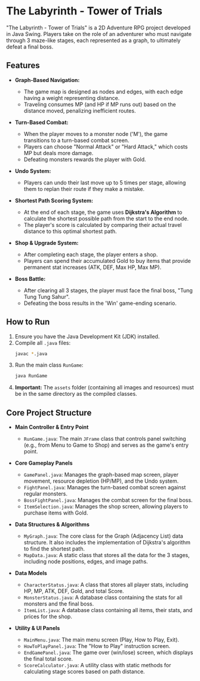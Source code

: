 # The Labyrinth - Tower of Trials

"The Labyrinth - Tower of Trials" is a 2D Adventure RPG project developed in Java Swing. Players take on the role of an adventurer who must navigate through 3 maze-like stages, each represented as a graph, to ultimately defeat a final boss.

## Features

* **Graph-Based Navigation:**
    * The game map is designed as nodes and edges, with each edge having a weight representing distance.
    * Traveling consumes MP (and HP if MP runs out) based on the distance moved, penalizing inefficient routes.

* **Turn-Based Combat:**
    * When the player moves to a monster node ('M'), the game transitions to a turn-based combat screen.
    * Players can choose "Normal Attack" or "Hard Attack," which costs MP but deals more damage.
    * Defeating monsters rewards the player with Gold.

* **Undo System:**
    * Players can undo their last move up to 5 times per stage, allowing them to replan their route if they make a mistake.

* **Shortest Path Scoring System:**
    * At the end of each stage, the game uses **Dijkstra's Algorithm** to calculate the shortest possible path from the start to the end node.
    * The player's score is calculated by comparing their actual travel distance to this optimal shortest path.

* **Shop & Upgrade System:**
    * After completing each stage, the player enters a shop.
    * Players can spend their accumulated Gold to buy items that provide permanent stat increases (ATK, DEF, Max HP, Max MP).

* **Boss Battle:**
    * After clearing all 3 stages, the player must face the final boss, "Tung Tung Tung Sahur".
    * Defeating the boss results in the 'Win' game-ending scenario.

## How to Run

1.  Ensure you have the Java Development Kit (JDK) installed.
2.  Compile all `.java` files:
    ```bash
    javac *.java
    ```
3.  Run the main class `RunGame`:
    ```bash
    java RunGame
    ```
4.  **Important:** The `assets` folder (containing all images and resources) must be in the same directory as the compiled classes.

## Core Project Structure

* **Main Controller & Entry Point**
    * `RunGame.java`: The main `JFrame` class that controls panel switching (e.g., from Menu to Game to Shop) and serves as the game's entry point.

* **Core Gameplay Panels**
    * `GamePanel.java`: Manages the graph-based map screen, player movement, resource depletion (HP/MP), and the Undo system.
    * `FightPanel.java`: Manages the turn-based combat screen against regular monsters.
    * `BossFightPanel.java`: Manages the combat screen for the final boss.
    * `ItemSelection.java`: Manages the shop screen, allowing players to purchase items with Gold.

* **Data Structures & Algorithms**
    * `MyGraph.java`: The core class for the Graph (Adjacency List) data structure. It also includes the implementation of Dijkstra's algorithm to find the shortest path.
    * `MapData.java`: A static class that stores all the data for the 3 stages, including node positions, edges, and image paths.

* **Data Models**
    * `CharacterStatus.java`: A class that stores all player stats, including HP, MP, ATK, DEF, Gold, and total Score.
    * `MonsterStatus.java`: A database class containing the stats for all monsters and the final boss.
    * `ItemList.java`: A database class containing all items, their stats, and prices for the shop.

* **Utility & UI Panels**
    * `MainMenu.java`: The main menu screen (Play, How to Play, Exit).
    * `HowToPlayPanel.java`: The "How to Play" instruction screen.
    * `EndGamePanel.java`: The game over (win/lose) screen, which displays the final total score.
    * `ScoreCalculator.java`: A utility class with static methods for calculating stage scores based on path distance.
